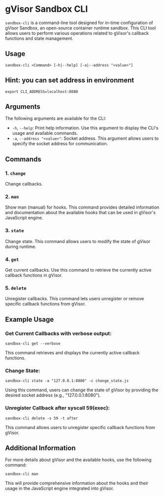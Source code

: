 # gVisor Sandbox CLI

`sandbox-cli` is a command-line tool designed for in-time configuration of gVisor Sandbox, an open-source container runtime sandbox. This CLI tool allows users to perform various operations related to gVisor's callback functions and state management.

## Usage

```
sandbox-cli <Command> [-h|--help] [-a|--address "<value>"]
```

## Hint: you can set address in environment
`export CLI_ADDRESS=localhost:8080`

## Arguments

The following arguments are available for the CLI:

- `-h`, `--help`: Print help information. Use this argument to display the CLI's usage and available commands.
- `-a`, `--address "<value>"`: Socket address. This argument allows users to specify the socket address for communication.

## Commands

### 1. `change`

Change callbacks.

### 2. `man`

Show man (manual) for hooks. This command provides detailed information and documentation about the available hooks that can be used in gVisor's JavaScript engine.

### 3. `state`

Change state. This command allows users to modify the state of gVisor during runtime.

### 4. `get`

Get current callbacks. Use this command to retrieve the currently active callback functions in gVisor.

### 5. `delete`

Unregister callbacks. This command lets users unregister or remove specific callback functions from gVisor.

## Example Usage

### Get Current Callbacks with verbose output:

```
sandbox-cli get --verbose
```

This command retrieves and displays the currently active callback functions.

### Change State:

```
sandbox-cli state -a "127.0.0.1:8080" -c change_state.js
```

Using this command, users can change the state of gVisor by providing the desired socket address (e.g., "127.0.0.1:8080").

### Unregister Callback after syscall 59(exec):

```
sandbox-cli delete -s 59 -t after
```

This command allows users to unregister specific callback functions from gVisor.

## Additional Information

For more details about gVisor and the available hooks, use the following command:

```
sandbox-cli man
```

This will provide comprehensive information about the hooks and their usage in the JavaScript engine integrated into gVisor.
